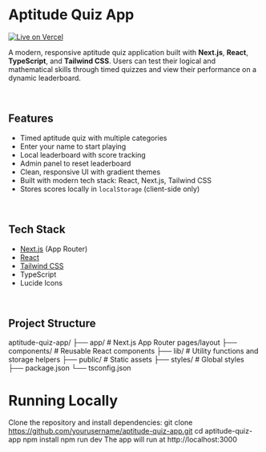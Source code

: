#  Aptitude Quiz App

[![Live on Vercel](https://img.shields.io/badge/Live-Vercel-brightgreen?logo=vercel)](https://aptitude-quiz-app-coral.vercel.app)


A modern, responsive aptitude quiz application built with **Next.js**, **React**, **TypeScript**, and **Tailwind CSS**. Users can test their logical and mathematical skills through timed quizzes and view their performance on a dynamic leaderboard.

<br/>

##  Features

-  Timed aptitude quiz with multiple categories
-  Enter your name to start playing
-  Local leaderboard with score tracking
-  Admin panel to reset leaderboard
-  Clean, responsive UI with gradient themes
-  Built with modern tech stack: React, Next.js, Tailwind CSS
-  Stores scores locally in `localStorage` (client-side only)

<br/>

##  Tech Stack

- [Next.js](https://nextjs.org/) (App Router)
- [React](https://react.dev/)
- [Tailwind CSS](https://tailwindcss.com/)
- TypeScript
- Lucide Icons

<br/>


##  Project Structure

aptitude-quiz-app/
├── app/               # Next.js App Router pages/layout
├── components/        # Reusable React components
├── lib/               # Utility functions and storage helpers
├── public/            # Static assets
├── styles/            # Global styles
├── package.json
└── tsconfig.json

# Running Locally
Clone the repository and install dependencies:
git clone https://github.com/yourusername/aptitude-quiz-app.git
cd aptitude-quiz-app
npm install
npm run dev
The app will run at  http://localhost:3000

